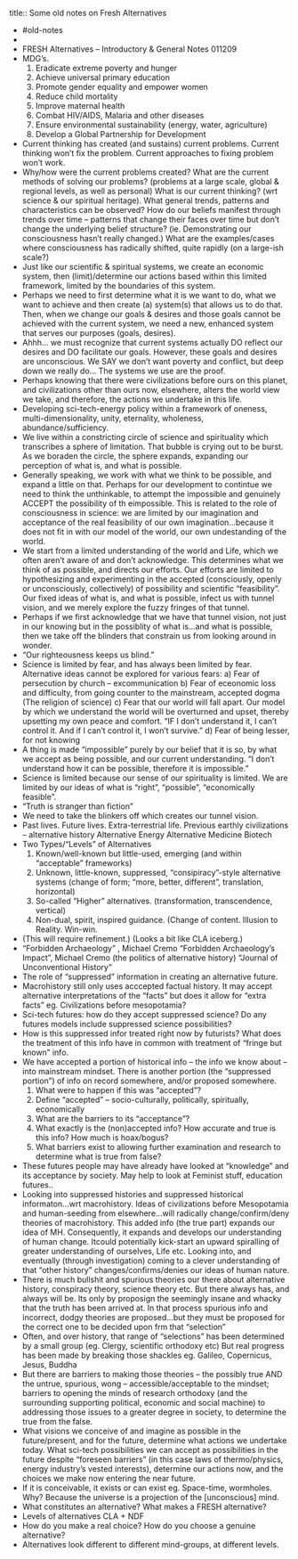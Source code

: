title:: Some old notes on Fresh Alternatives
- #old-notes
-
- FRESH Alternatives – Introductory & General Notes 011209
- MDG’s.
  1.	Eradicate extreme poverty and hunger
  2.	Achieve universal primary education
  3.	Promote gender equality and empower women
  4.	Reduce child mortality
  5.	Improve maternal health
  6.	Combat HIV/AIDS, Malaria and other diseases
  7.	Ensure environmental sustainability (energy, water, agriculture)
  8.	Develop a Global Partnership for Development
- Current thinking has created (and sustains) current problems. Current thinking won’t fix the problem. Current approaches to fixing problem won’t work.
- Why/how were the current problems created?
  What are the current methods of solving our problems?
  (problems at a large scale, global & regional levels, as well as personal)
  What is our current thinking? (wrt science & our spiritual heritage). What general trends, patterns and characteristics can be observed?
  How do our beliefs manifest through trends over time – patterns that change their faces over time but don’t change the underlying belief structure? (ie. Demonstrating our consciousness hasn’t really changed.)
  What are the examples/cases where consciousness has radically shifted, quite rapidly (on a large-ish scale?)
- Just like our scientific & spiritual systems, we create an economic system, then (limit)/determine our actions based within this limited framework, limited by the boundaries of this system.
- Perhaps we need to first determine what it is we want to do, what we want to achieve and then create (a) system(s) that allows us to do that. Then, when we change our goals & desires and those goals cannot be achieved with the current system, we need a new, enhanced system that serves our purposes (goals, desires).
- Ahhh... we must recognize that current systems actually DO reflect our desires and DO facilitate our goals. However, these goals and desires are unconscious. We SAY we don’t want poverty and conflict, but deep down we really do... The systems we use are the proof.
- Perhaps knowing that there were civilizations before ours on this planet, and civilizations other than ours now, elsewhere, alters the world view we take, and therefore, the actions we undertake in this life.
- Developing sci-tech-energy policy within a framework of oneness, multi-dimensionality, unity, eternality, wholeness, abundance/sufficiency.
- We live within a constricting circle of science and spirituality which transcribes a sphere of limitation. That bubble is crying out to be burst. As we boraden the circle, the sphere expands, expanding our perception of what is, and what is possible.
- Generally speaking, we work with what we think to be possible, and expand a little on that. Perhaps for our development to contintue we need to think the unthinkable, to attempt the impossible and genuinely ACCEPT the possibility of th eimpossible. This is related to the role of consciousness in science: we are limited by our imagination and acceptance of the real feasibility of our own imagination...because it does not fit in with our model of the world, our own undestanding of the world.
- We start from a limited understanding of the world and Life, which we often aren’t aware of and don’t acknowledge. This determines what we think of as possible, and directs our efforts. Our efforts are limited to hypothesizing and experimenting in the accepted (consciously, openly or unconsciously, collectively) of possibility and scientific “feasibility”. Our fixed ideas of what is, and what is possible, infect us with tunnel vision, and we merely explore the fuzzy fringes of that tunnel.
- Perhaps if we first acknowledge that we have that tunnel vision, not just in our knowing but in the possiblity of what is...and what is possible, then we take off the blinders that constrain us from looking around in wonder.
- “Our righteousness keeps us blind.”
- Science is limited by fear, and has always been limited by fear. Alternative ideas cannot be explored for various fears:
  a)	Fear of persecution by church – excommunication
  b)	Fear of eceonomic loss and difficulty, from going counter to the mainstream, accepted dogma (The religion of science)
  c)	Fear that our world will fall apart. Our model by which we understand the world will be overturned and upset, thereby upsetting my own peace and comfort. “IF I don’t understand it, I can’t control it. And if I can’t control it, I won’t survive.”
  d)	Fear of being lesser, for not knowing
- A thing is made “impossible” purely by our belief that it is so, by what we accept as being possible, and our current understanding. “I don’t understand how it can be possible, therefore it is impossible.”
- Science is limited because our sense of our spirituality is limited. We are limited by our ideas of what is “right”, “possible”, “economically feasible”.
- “Truth is stranger than fiction”
- We need to take the blinkers off which creates our tunnel vision.
- Past lives. Future lives.
  Extra-terrestrial life.
  Previous earthly civilizations – alternative history
  Alternative Energy
  Alternative Medicine
  Biotech
- Two Types/“Levels” of Alternatives
  1.	Known/well-known but little-used, emerging (and within “acceptable” frameworks)
  2.	Unknown, little-known, suppressed, “consipiracy”-style alternative systems (change of form; “more, better, different”, translation, horizontal)
  3.	So-called “Higher” alternatives.  (transformation, transcendence, vertical)
  4.	Non-dual, spirit, inspired guidance. (Change of content. Illusion to Reality. Win-win.
- (This will require refinement.)
  (Looks a bit like CLA iceberg.)
- “Forbidden Archaeology” , Michael Cremo
  “Forbidden Archaeology’s Impact”, Michael Cremo (the politics of alternative history)
  “Journal of Unconventional History”
- The role of “suppressed” information in creating an alternative future.
- Macrohistory still only uses acccepted factual history. It may accept alternative interpretations of the “facts” but does it allow for “extra facts” eg. Civilizations before mesopotamia?
- Sci-tech futures: how do they accept suppressed science? Do any futures models include suppressed science possibilities?
- How is this suppressed infor treated right now by futurists? What does the treatment of this info have in common with treatment of “fringe but known” info.
- We have accepted a portion of historical info – the info we know about – into mainstream mindset. There is another portion (the “suppressed portion”) of info on record somewhere, and/or proposed somewhere.
  1.	What were to happen if this was “accepted”?
  2.	Define “accepted” – socio-culturally, politically, spiritually, economically
  3.	What are the barriers to its “acceptance”?
  4.	What exactly is the (non)accepted info? How accurate and true is this info? How much is hoax/bogus?
  5.	What barriers exist to allowing further examination and research to determine what is true from false?
- These futures people may have already have looked at “knowledge” and its acceptance by society. May help to look at Feminist stuff, education futures..
- Looking into suppressed histories and suppressed historical informaton...wrt macrohistory. Ideas of civilizations before Mesopotamia and human-seeding from elsewhere...will radically change/confirm/deny theories of macrohistory. This added info (the true part) expands our idea of MH. Consequently, it expands and develops our understanding of human change. Itcould potentially kick-start an upward spiralling of greater understanding of ourselves, Life etc.
  Looking into, and eventually (through investigation) coming to a clever understanding of that “other history” changes/confirms/denies our ideas of human nature.
- There is much bullshit and spurious theories our there about alternative history, conspiracy theory, science theory etc. But there always has, and always will be. Its only by proposign the seemingly insane and whacky that the truth has been arrived at. In that process spurious info and incorrect, dodgy theories are proposed...but they must be proposed for the correct one to be decided upon frm that “selection”
- Often, and over history, that range of “selections” has been determined by a small group (eg. Clergy, scientific orthodoxy etc) But real progress has been made by breaking those shackles eg. Galileo, Copernicus, Jesus, Buddha
- But there are barriers to making those theories – the possibly true AND the untrue, spurious, wong – accessible/acceptable to the mindset; barriers to opening the minds of research orthodoxy (and the surrounding supporting political, economic and social machine) to addressing those issues to a greater degree in society, to determine the true from the false.
- What visions we conceive of and imagine as possible in the future/present, and for the future, determine what actions we undertake today. 
  What sci-tech possibilities we can accept as possibilities in the future despite “foreseen barriers” (in this case laws of thermo/physics, energy industry’s vested interests), determine our actions now, and the choices we make now entering the near future.
- If it is conceivable, it exists or can exist eg. Space-time, wormholes. 
  Why? Because the universe is a projection of the [unconscious] mind.
- What constitutes an alternative?
  What makes a FRESH alternative?
- Levels of alternatives
  CLA + NDF
- How do you make a real choice?
  How do you choose a genuine alternative?
- Alternatives look different to different mind-groups, at different levels.